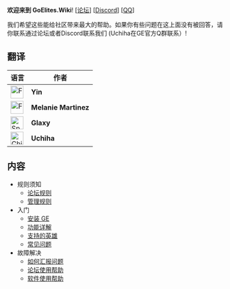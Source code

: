 **欢迎来到 GoElites.Wiki**! [[论坛](https://goelites.net)] [[Discord](https://discord.gg/ccEAMU )] [[QQ](656440954)] 

我们希望这些能给社区带来最大的帮助。如果你有些问题在这上面没有被回答，请你联系通过论坛或者Discord联系我们 (Uchiha在GE官方Q群联系）!

## 翻译

| 语言 | 作者 |
|--|--|
| <a href="http://goeliteswiki.readthedocs.io/en/latest/"><img src="https://emojipedia-us.s3.amazonaws.com/thumbs/120/apple/118/flag-for-united-states_1f1fa-1f1f8.png" alt="French" style="width: 30px;"/></a> | **Yin** |
| <a href="http://goeliteswiki.readthedocs.io/fr/latest/"><img src="https://emojipedia-us.s3.amazonaws.com/thumbs/120/apple/118/flag-for-france_1f1eb-1f1f7.png" alt="French" style="width: 30px;"/></a> | **Melanie Martinez** |
| <a href="http://goeliteswiki.readthedocs.io/es/latest/"><img src="https://emojipedia-us.s3.amazonaws.com/thumbs/120/apple/118/flag-for-spain_1f1ea-1f1f8.png" alt="Spain" style="width: 30px;"/></a> | **Glaxy** |
| <a href="http://goeliteswiki.readthedocs.io/zh/latest/"><img src="https://emojipedia-us.s3.amazonaws.com/thumbs/120/apple/118/flag-for-china_1f1e8-1f1f3.png" alt="China" style="width: 30px;"/></a> | **Uchiha** |

## 内容
- 规则须知
	- [论坛规则](CommunityPrinciples/CommunityGuidelines.md)
	- [管理规则](CommunityPrinciples/SupportGuidelines.md)
- 入门
	- [安装 GE](GettingStarted/Installation.md)
	- [功能详解](GettingStarted/Features.md)
	- [支持的英雄](GettingStarted/SupportedChampions.md)
	- [常见问题](GettingStarted/FrequentlyAskedQuestions.md)
- 故障解决
	- [如何汇报问题](Troubleshooting/TroubleshootingReportGuide.md)
	- [论坛使用帮助](Troubleshooting/WebsiteTroubleshooting.md)
	- [软件使用帮助](Troubleshooting/ApplicationTroubleshooting.md)
